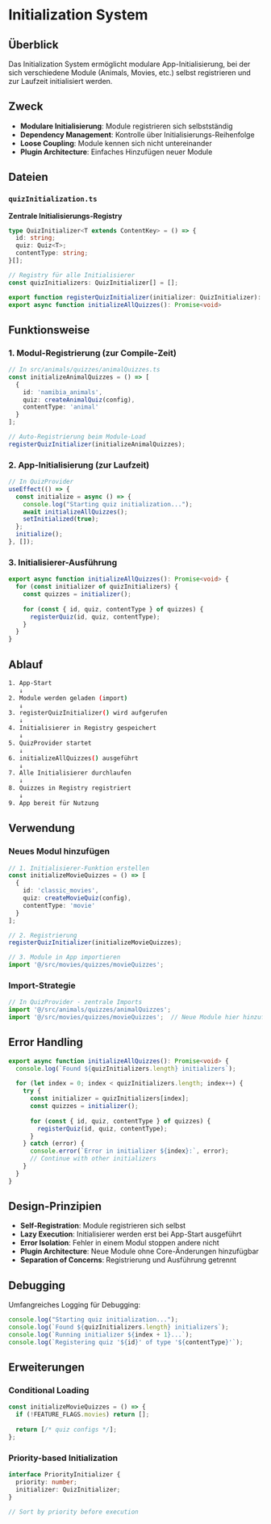 # Initialization System

## Überblick

Das Initialization System ermöglicht modulare App-Initialisierung, bei der sich verschiedene Module (Animals, Movies, etc.) selbst registrieren und zur Laufzeit initialisiert werden.

## Zweck

- **Modulare Initialisierung**: Module registrieren sich selbstständig
- **Dependency Management**: Kontrolle über Initialisierungs-Reihenfolge
- **Loose Coupling**: Module kennen sich nicht untereinander
- **Plugin Architecture**: Einfaches Hinzufügen neuer Module

## Dateien

### `quizInitialization.ts`

**Zentrale Initialisierungs-Registry**

```typescript
type QuizInitializer<T extends ContentKey> = () => {
  id: string;
  quiz: Quiz<T>;
  contentType: string;
}[];

// Registry für alle Initialisierer
const quizInitializers: QuizInitializer[] = [];

export function registerQuizInitializer(initializer: QuizInitializer): void
export async function initializeAllQuizzes(): Promise<void>
```

## Funktionsweise

### 1. Modul-Registrierung (zur Compile-Zeit)

```typescript
// In src/animals/quizzes/animalQuizzes.ts
const initializeAnimalQuizzes = () => [
  {
    id: 'namibia_animals',
    quiz: createAnimalQuiz(config),
    contentType: 'animal'
  }
];

// Auto-Registrierung beim Module-Load
registerQuizInitializer(initializeAnimalQuizzes);
```

### 2. App-Initialisierung (zur Laufzeit)

```typescript
// In QuizProvider
useEffect(() => {
  const initialize = async () => {
    console.log("Starting quiz initialization...");
    await initializeAllQuizzes();
    setInitialized(true);
  };
  initialize();
}, []);
```

### 3. Initialisierer-Ausführung

```typescript
export async function initializeAllQuizzes(): Promise<void> {
  for (const initializer of quizInitializers) {
    const quizzes = initializer();
    
    for (const { id, quiz, contentType } of quizzes) {
      registerQuiz(id, quiz, contentType);
    }
  }
}
```

## Ablauf

```bash
1. App-Start
   ↓
2. Module werden geladen (import)
   ↓  
3. registerQuizInitializer() wird aufgerufen
   ↓
4. Initialisierer in Registry gespeichert
   ↓
5. QuizProvider startet
   ↓
6. initializeAllQuizzes() ausgeführt
   ↓
7. Alle Initialisierer durchlaufen
   ↓
8. Quizzes in Registry registriert
   ↓
9. App bereit für Nutzung
```

## Verwendung

### Neues Modul hinzufügen

```typescript
// 1. Initialisierer-Funktion erstellen
const initializeMovieQuizzes = () => [
  {
    id: 'classic_movies',
    quiz: createMovieQuiz(config),
    contentType: 'movie'
  }
];

// 2. Registrierung
registerQuizInitializer(initializeMovieQuizzes);

// 3. Module in App importieren
import '@/src/movies/quizzes/movieQuizzes';
```

### Import-Strategie

```typescript
// In QuizProvider - zentrale Imports
import '@/src/animals/quizzes/animalQuizzes';
import '@/src/movies/quizzes/movieQuizzes';  // Neue Module hier hinzufügen
```

## Error Handling

```typescript
export async function initializeAllQuizzes(): Promise<void> {
  console.log(`Found ${quizInitializers.length} initializers`);
  
  for (let index = 0; index < quizInitializers.length; index++) {
    try {
      const initializer = quizInitializers[index];
      const quizzes = initializer();
      
      for (const { id, quiz, contentType } of quizzes) {
        registerQuiz(id, quiz, contentType);
      }
    } catch (error) {
      console.error(`Error in initializer ${index}:`, error);
      // Continue with other initializers
    }
  }
}
```

## Design-Prinzipien

- **Self-Registration**: Module registrieren sich selbst
- **Lazy Execution**: Initialisierer werden erst bei App-Start ausgeführt
- **Error Isolation**: Fehler in einem Modul stoppen andere nicht
- **Plugin Architecture**: Neue Module ohne Core-Änderungen hinzufügbar
- **Separation of Concerns**: Registrierung und Ausführung getrennt

## Debugging

Umfangreiches Logging für Debugging:

```typescript
console.log("Starting quiz initialization...");
console.log(`Found ${quizInitializers.length} initializers`);
console.log(`Running initializer ${index + 1}...`);
console.log(`Registering quiz '${id}' of type '${contentType}'`);
```

## Erweiterungen

### Conditional Loading

```typescript
const initializeMovieQuizzes = () => {
  if (!FEATURE_FLAGS.movies) return [];
  
  return [/* quiz configs */];
};
```

### Priority-based Initialization

```typescript
interface PriorityInitializer {
  priority: number;
  initializer: QuizInitializer;
}

// Sort by priority before execution
```
